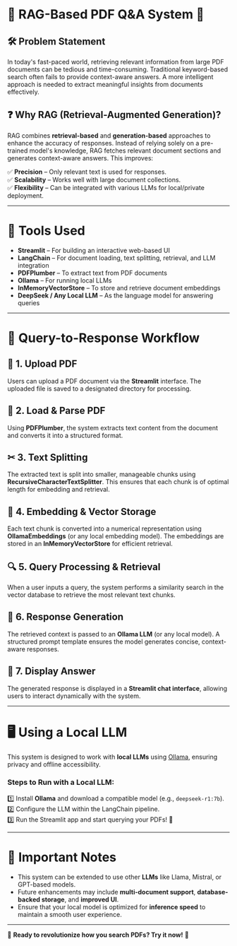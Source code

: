# 📄 RAG-Based PDF Q&A System 🚀

## 🛠 Problem Statement
In today's fast-paced world, retrieving relevant information from large PDF documents can be tedious and time-consuming. Traditional keyword-based search often fails to provide context-aware answers. A more intelligent approach is needed to extract meaningful insights from documents effectively.

## ❓ Why RAG (Retrieval-Augmented Generation)?
RAG combines **retrieval-based** and **generation-based** approaches to enhance the accuracy of responses. Instead of relying solely on a pre-trained model's knowledge, RAG fetches relevant document sections and generates context-aware answers. This improves:

✅ **Precision** – Only relevant text is used for responses.  
✅ **Scalability** – Works well with large document collections.  
✅ **Flexibility** – Can be integrated with various LLMs for local/private deployment.  

---

# 🔧 Tools Used
- **Streamlit** – For building an interactive web-based UI  
- **LangChain** – For document loading, text splitting, retrieval, and LLM integration  
- **PDFPlumber** – To extract text from PDF documents  
- **Ollama** – For running local LLMs  
- **InMemoryVectorStore** – To store and retrieve document embeddings  
- **DeepSeek / Any Local LLM** – As the language model for answering queries  

---

# 🔄 Query-to-Response Workflow

## 📂 1. Upload PDF
Users can upload a PDF document via the **Streamlit** interface. The uploaded file is saved to a designated directory for processing.

## 📑 2. Load & Parse PDF
Using **PDFPlumber**, the system extracts text content from the document and converts it into a structured format.

## ✂ 3. Text Splitting
The extracted text is split into smaller, manageable chunks using **RecursiveCharacterTextSplitter**. This ensures that each chunk is of optimal length for embedding and retrieval.

## 🧠 4. Embedding & Vector Storage
Each text chunk is converted into a numerical representation using **OllamaEmbeddings** (or any local embedding model). The embeddings are stored in an **InMemoryVectorStore** for efficient retrieval.

## 🔍 5. Query Processing & Retrieval
When a user inputs a query, the system performs a similarity search in the vector database to retrieve the most relevant text chunks.

## 🤖 6. Response Generation
The retrieved context is passed to an **Ollama LLM** (or any local model). A structured prompt template ensures the model generates concise, context-aware responses.

## 💬 7. Display Answer
The generated response is displayed in a **Streamlit chat interface**, allowing users to interact dynamically with the system.

---

# 🖥 Using a Local LLM
This system is designed to work with **local LLMs** using [Ollama](https://ollama.com/), ensuring privacy and offline accessibility.  
### Steps to Run with a Local LLM:
1️⃣ Install **Ollama** and download a compatible model (e.g., `deepseek-r1:7b`).  
2️⃣ Configure the LLM within the LangChain pipeline.  
3️⃣ Run the Streamlit app and start querying your PDFs! 🎉  

---

# 📌 Important Notes
- This system can be extended to use other **LLMs** like Llama, Mistral, or GPT-based models.
- Future enhancements may include **multi-document support**, **database-backed storage**, and **improved UI**.
- Ensure that your local model is optimized for **inference speed** to maintain a smooth user experience.

---

🚀 **Ready to revolutionize how you search PDFs? Try it now!** 🎯

